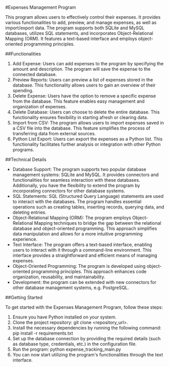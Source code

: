 #Expenses Management Program

This program allows users to effectively control their expenses. It provides various functionalities to add, preview, and manage expenses, as well as import/export data. The program supports both SQLite and MySQL databases, utilizes SQL statements, and incorporates Object-Relational Mapping (ORM). It features a text-based interface and employs object-oriented programming principles.

##Functionalities

1. Add Expense: Users can add expenses to the program by specifying the amount and description. The program will save the expense to the connected database.
2. Preview Reports: Users can preview a list of expenses stored in the database. This functionality allows users to gain an overview of their spending.
3. Delete Expense: Users have the option to remove a specific expense from the database. This feature enables easy management and organization of expenses.
4. Delete Database: Users can choose to delete the entire database. This functionality ensures flexibility in starting afresh or clearing data.
5. Import from CSV: The program allows users to import expenses saved in a CSV file into the database. This feature simplifies the process of transferring data from external sources.
6. Python List Export: Users can export the expenses as a Python list. This functionality facilitates further analysis or integration with other Python programs.

##Technical Details

* Database Support: The program supports two popular database management systems: SQLite and MySQL. It provides connectors and functionalities for seamless interaction with these databases. Additionally, you have the flexibility to extend the program by incorporating connectors for other database systems.
* SQL Statements: SQL (Structured Query Language) statements are used to interact with the databases. The program handles essential operations such as creating tables, inserting records, querying data, and deleting entries.
* Object-Relational Mapping (ORM): The program employs Object-Relational Mapping techniques to bridge the gap between the relational database and object-oriented programming. This approach simplifies data manipulation and allows for a more intuitive programming experience.
* Text Interface: The program offers a text-based interface, enabling users to interact with it through a command-line environment. This interface provides a straightforward and efficient means of managing expenses.
* Object-Oriented Programming: The program is developed using object-oriented programming principles. This approach enhances code organization, reusability, and maintainability.
* Development: the program can be extended with new connectors for other database management systems, e.g. PostgreSQL.

##Getting Started

To get started with the Expenses Management Program, follow these steps:
1. Ensure you have Python installed on your system.
2. Clone the project repository: git clone <repository_url>.
3. Install the necessary dependencies by running the following command:
pip install -r requirements.txt
4. Set up the database connection by providing the required details (such as database type, credentials, etc.) in the configuration file.
5. Run the program:
python expense_tracking_main.py <comand>
6. You can now start utilizing the program's functionalities through the text interface.
